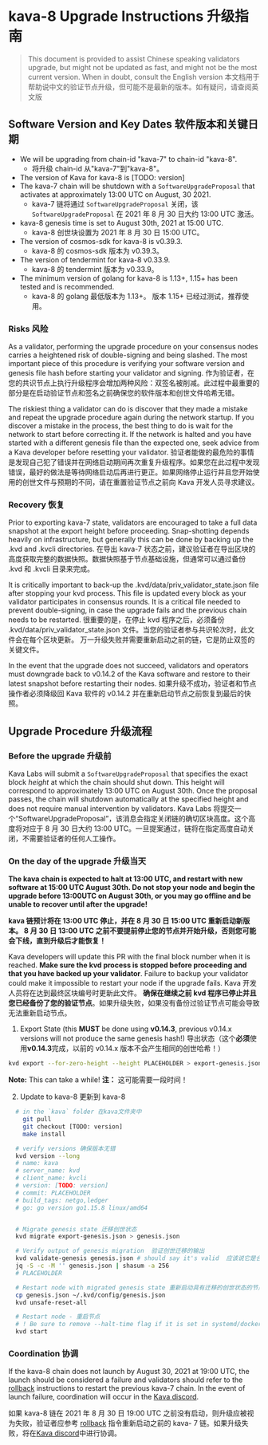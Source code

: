 # kava-8 Upgrade Instructions 升级指南

> This document is provided to assist Chinese speaking validators upgrade, but might not be updated as fast, and might not be the most current version. When in doubt, consult the English version
> 本文档用于帮助说中文的验证节点升级，但可能不是最新的版本。如有疑问，请查阅英文版

## Software Version and Key Dates 软件版本和关键日期

- We will be upgrading from chain-id "kava-7" to chain-id "kava-8".
  - 将升级 chain-id 从"kava-7"到"kava-8"。
- The version of Kava for kava-8 is [TODO: version]
- The kava-7 chain will be shutdown with a `SoftwareUpgradeProposal` that activates at approximately 13:00 UTC on August, 30 2021.
  - kava-7 链将通过 `SoftwareUpgradeProposal` 关闭，该 `SoftwareUpgradeProposal` 在 2021 年 8 月 30 日大约 13:00 UTC 激活。
- kava-8 genesis time is set to August 30th, 2021 at 15:00 UTC.
  - kava-8 创世块设置为 2021 年 8 月 30 日 15:00 UTC。
- The version of cosmos-sdk for kava-8 is v0.39.3.
  - kava-8 的 cosmos-sdk 版本为 v0.39.3。
- The version of tendermint for kava-8 v0.33.9.
  - kava-8 的 tendermint 版本为 v0.33.9。
- The minimum version of golang for kava-8 is 1.13+, 1.15+ has been tested and is recommended.
  - kava-8 的 golang 最低版本为 1.13+。 版本 1.15+ 已经过测试，推荐使用。

### Risks 风险

As a validator, performing the upgrade procedure on your consensus nodes carries a heightened risk of double-signing and being slashed. The most important piece of this procedure is verifying your software version and genesis file hash before starting your validator and signing.
作为验证者，在您的共识节点上执行升级程序会增加两种风险：双签名被削减。此过程中最重要的部分是在启动验证节点和签名之前确保您的软件版本和创世文件哈希无错。

The riskiest thing a validator can do is discover that they made a mistake and repeat the upgrade procedure again during the network startup. If you discover a mistake in the process, the best thing to do is wait for the network to start before correcting it. If the network is halted and you have started with a different genesis file than the expected one, seek advice from a Kava developer before resetting your validator.
验证者能做的最危险的事情是发现自己犯了错误并在网络启动期间再次重复升级程序。如果您在此过程中发现错误，最好的做法是等待网络启动后再进行更正。如果网络停止运行并且您开始使用的创世文件与预期的不同，请在重置验证节点之前向 Kava 开发人员寻求建议。

### Recovery 恢复

Prior to exporting kava-7 state, validators are encouraged to take a full data snapshot at the export height before proceeding. Snap-shotting depends heavily on infrastructure, but generally this can be done by backing up the .kvd and .kvcli directories.
在导出 kava-7 状态之前，建议验证者在导出区块的高度获取完整的数据快照。数据快照基于节点基础设施，但通常可以通过备份 .kvd 和 .kvcli 目录来完成。

It is critically important to back-up the .kvd/data/priv_validator_state.json file after stopping your kvd process. This file is updated every block as your validator participates in consensus rounds. It is a critical file needed to prevent double-signing, in case the upgrade fails and the previous chain needs to be restarted.
很重要的是，在停止 kvd 程序之后，必须备份 .kvd/data/priv_validator_state.json 文件。当您的验证者参与共识轮次时，此文件会在每个区块更新。 万一升级失败并需要重新启动之前的链，它是防止双签的关键文件。

In the event that the upgrade does not succeed, validators and operators must downgrade back to v0.14.2 of the Kava software and restore to their latest snapshot before restarting their nodes.
如果升级不成功，验证者和节点操作者必须降级回 Kava 软件的 v0.14.2 并在重新启动节点之前恢复到最后的快照。

## Upgrade Procedure 升级流程

### Before the upgrade 升级前

Kava Labs will submit a `SoftwareUpgradeProposal` that specifies the exact block _height_ at which the chain should shut down. This height will correspond to approximately 13:00 UTC on August 30th. Once the proposal passes, the chain will shutdown automatically at the specified height and does not require manual intervention by validators.
Kava Labs 将提交一个“SoftwareUpgradeProposal”，该消息会指定关闭链的确切区块高度。这个高度将对应于 8 月 30 日大约 13:00 UTC。一旦提案通过，链将在指定高度自动关闭，不需要验证者的任何人工操作。

### On the day of the upgrade 升级当天

**The kava chain is expected to halt at 13:00 UTC, and restart with new software at 15:00 UTC August 30th. Do not stop your node and begin the upgrade before 13:00UTC on August 30th, or you may go offline and be unable to recover until after the upgrade!**

**kava 链预计将在 13:00 UTC 停止，并在 8 月 30 日 15:00 UTC 重新启动新版本。 8 月 30 日 13:00 UTC 之前不要提前停止您的节点并开始升级，否则您可能会下线，直到升级后才能恢复！**

Kava developers will update this PR with the final block number when it is reached. **Make sure the kvd process is stopped before proceeding and that you have backed up your validator**. Failure to backup your validator could make it impossible to restart your node if the upgrade fails.
Kava 开发人员将在达到最终区块编号时更新此文件。 **确保在继续之前 kvd 程序已停止并且您已经备份了您的验证节点**。如果升级失败，如果没有备份过验证节点可能会导致无法重新启动节点。

1. Export State (this **MUST** be done using **v0.14.3**, previous v0.14.x versions will not produce the same genesis hash!)
   导出状态（这个**必须**使用**v0.14.3**完成，以前的 v0.14.x 版本不会产生相同的创世哈希！）

```sh
kvd export --for-zero-height --height PLACEHOLDER > export-genesis.json
```

**Note:** This can take a while!
**注：** 这可能需要一段时间！

2. Update to kava-8 更新到 kava-8

```sh
  # in the `kava` folder 在kava文件夹中
    git pull
    git checkout [TODO: version]
    make install

  # verify versions 确保版本无错
  kvd version --long
  # name: kava
  # server_name: kvd
  # client_name: kvcli
  # version: [TODO: version]
  # commit: PLACEHOLDER
  # build_tags: netgo,ledger
  # go: go version go1.15.8 linux/amd64


  # Migrate genesis state 迁移创世状态
  kvd migrate export-genesis.json > genesis.json

  # Verify output of genesis migration  验证创世迁移的输出
  kvd validate-genesis genesis.json # should say it's valid  应该说它是合法的
  jq -S -c -M '' genesis.json | shasum -a 256
  # PLACEHOLDER

  # Restart node with migrated genesis state 重新启动具有迁移的创世状态的节点
  cp genesis.json ~/.kvd/config/genesis.json
  kvd unsafe-reset-all

  # Restart node - 重启节点
  # ! Be sure to remove --halt-time flag if it is set in systemd/docker 如果在 systemd/docker 中设置了 --halt-time 标志，请删除它
  kvd start
```

### Coordination 协调

If the kava-8 chain does not launch by August 30, 2021 at 19:00 UTC, the launch should be considered a failure and validators should refer to the [rollback](./rollback.md) instructions to restart the previous kava-7 chain. In the event of launch failure, coordination will occur in the [Kava discord](https://discord.com/invite/kQzh3Uv).

如果 kava-8 链在 2021 年 8 月 30 日 19:00 UTC 之前没有启动，则升级应被视为失败，验证者应参考 [rollback](./rollback.md) 指令重新启动之前的 kava- 7 链。如果升级失败，将在[Kava discord](https://discord.com/invite/kQzh3Uv)中进行协调。
